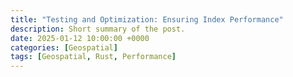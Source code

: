 ```yaml
---
title: "Testing and Optimization: Ensuring Index Performance"
description: Short summary of the post.
date: 2025-01-12 10:00:00 +0000
categories: [Geospatial]
tags: [Geospatial, Rust, Performance]
---
```

